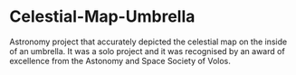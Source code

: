 # Celestial-Map-Umbrella

Astronomy project that accurately depicted the celestial map on the inside of an umbrella. It was a solo project and it was recognised by an award of excellence from the Astonomy and Space Society of Volos.
